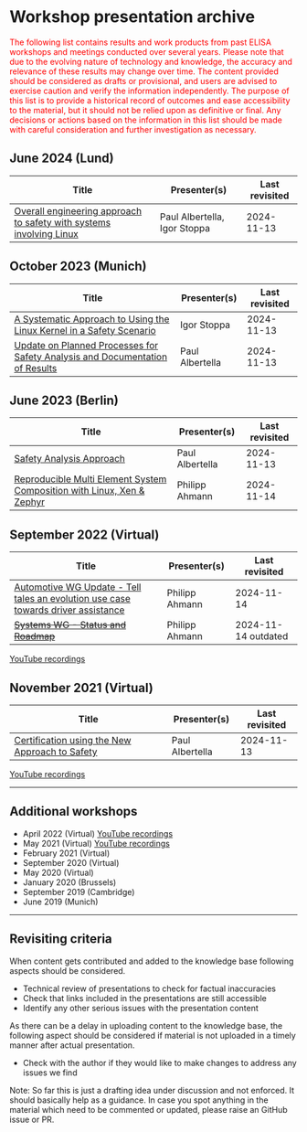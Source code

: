 # Workshop presentation archive

<span style="color:red">The following list contains results and work products from past ELISA workshops and meetings conducted over several years. Please note that due to the evolving nature of technology and knowledge, the accuracy and relevance of these results may change over time. The content provided should be considered as drafts or provisional, and users are advised to exercise caution and verify the information independently. The purpose of this list is to provide a historical record of outcomes and ease accessibility to the material, but it should not be relied upon as definitive or final. Any decisions or actions based on the information in this list should be made with careful consideration and further investigation as necessary.</span>

## June 2024 (Lund)

| Title | Presenter(s) | Last revisited |
| ----- | ------------ | -------------- |
| [Overall engineering approach to safety with systems involving Linux](2024-06-Lund/Overall-engineering-approach-to-safety-with-systems-involving-Linux.pdf) | Paul Albertella, Igor Stoppa | 2024-11-13 |

## October 2023 (Munich)

| Title | Presenter(s) | Last revisited |
| ----- | ------------ | -------------- |
| [A Systematic Approach to Using the Linux Kernel in a Safety Scenario](2023-10-Munich/A-Systematic-Approach-to-Using-the-Linux-Kernel-in-a-Safety-Scenario.pdf) | Igor Stoppa | 2024-11-13 |
| [Update on Planned Processes for Safety Analysis and Documentation of Results](2023-10-Munich/Update-on-Planned-Processes-for-Safety-Analysis-and-Documentation-of-Results.pdf) | Paul Albertella | 2024-11-13 |

## June 2023 (Berlin)

| Title | Presenter(s) | Last revisited |
| ----- | ------------ | -------------- |
| [Safety Analysis Approach](2023-06-Berlin/Safety-Analysis-Approach.pdf) | Paul Albertella | 2024-11-13 |
| [Reproducible Multi Element System Composition with Linux, Xen & Zephyr](2023-06-Berlin/ELISA_Berlin_Workshop_2023-OSS_NA_ELISA_Systems-WG.pdf) | Philipp Ahmann | 2024-11-14 |

## September 2022 (Virtual)

| Title | Presenter(s) | Last revisited |
| ----- | ------------ | -------------- |
| [Automotive WG Update - Tell tales an evolution use case towards driver assistance](2022-09-Virtual/2022-09-07_ELISA_Virtual_Summit_Automotive-WG_Update.pdf) | Philipp Ahmann | 2024-11-14 |
| [~~Systems WG - Status and Roadmap~~](2022-09-Virtual/2022-09-07_ELISA_Virtual_Summit_Automotive-WG_Update.pdf) | Philipp Ahmann | 2024-11-14 outdated |

[YouTube recordings](https://www.youtube.com/playlist?list=PLuDNrzTpK8zpi0wloINTrg_MXD82S2VYp)

## November 2021 (Virtual)

| Title | Presenter(s) | Last revisited |
| ----- | ------------ | -------------- |
| [Certification using the New Approach to Safety](2021-11-Virtual/Certification-using-the-New-Approach-to-Safety.pdf) | Paul Albertella | 2024-11-13 |

[YouTube recordings](https://www.youtube.com/playlist?list=PLuDNrzTpK8zr2Vlx_z5WJZKM3nZ3TS9g8)

---

## Additional workshops

- April 2022 (Virtual) 
    [YouTube recordings](https://www.youtube.com/playlist?list=PLuDNrzTpK8zplE90pYWqR0GIfzDmRePnp)
- May 2021 (Virtual) 
    [YouTube recordings](https://www.youtube.com/playlist?list=PLuDNrzTpK8zqeFPcWBLDvWfuo_fjT7ege)
- February 2021 (Virtual)
- September 2020 (Virtual)
- May 2020 (Virtual)
- January 2020 (Brussels)
- September 2019 (Cambridge)
- June 2019 (Munich)

---

## Revisiting criteria

[//]: # "We should put this section into another more formal place, 
as it applies also to other material."

When content gets contributed and added to the knowledge base following aspects should be considered.

- Technical review of presentations to check for factual inaccuracies
- Check that links included in the presentations are still accessible
- Identify any other serious issues with the presentation content

As there can be a delay in uploading content to the knowledge base, the following aspect
should be considered if material is not uploaded in a timely manner after actual presentation.

- Check with the author if they would like to make changes to address
   any issues we find



Note: So far this is just a drafting idea under discussion and not enforced. 
It should basically help as a guidance. In case you spot anything in the material 
which need to be commented or updated, please raise an GitHub issue or PR.